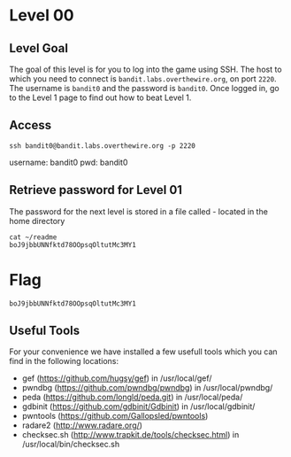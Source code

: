 # Level 00

## Level Goal
The goal of this level is for you to log into the game using SSH. The host to
which you need to connect is `bandit.labs.overthewire.org`, on port `2220`. The
username is `bandit0` and the password is `bandit0`. Once logged in, go to the
Level 1 page to find out how to beat Level 1.

## Access
```
ssh bandit0@bandit.labs.overthewire.org -p 2220
```
username: bandit0
pwd: bandit0


## Retrieve password for Level 01
The password for the next level is stored in a file called - located in the home directory

```
cat ~/readme
boJ9jbbUNNfktd78OOpsqOltutMc3MY1
```

# Flag
```
boJ9jbbUNNfktd78OOpsqOltutMc3MY1
```

## Useful Tools
For your convenience we have installed a few usefull tools which you can find
in the following locations:

* gef (https://github.com/hugsy/gef) in /usr/local/gef/
* pwndbg (https://github.com/pwndbg/pwndbg) in /usr/local/pwndbg/
* peda (https://github.com/longld/peda.git) in /usr/local/peda/
* gdbinit (https://github.com/gdbinit/Gdbinit) in /usr/local/gdbinit/
* pwntools (https://github.com/Gallopsled/pwntools)
* radare2 (http://www.radare.org/)
* checksec.sh (http://www.trapkit.de/tools/checksec.html) in /usr/local/bin/checksec.sh



